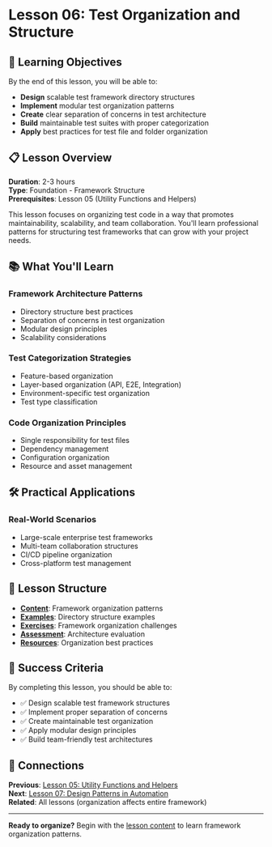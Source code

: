 # Lesson 06: Test Organization and Structure

## 🎯 Learning Objectives

By the end of this lesson, you will be able to:
- **Design** scalable test framework directory structures
- **Implement** modular test organization patterns
- **Create** clear separation of concerns in test architecture
- **Build** maintainable test suites with proper categorization
- **Apply** best practices for test file and folder organization

## 📋 Lesson Overview

**Duration**: 2-3 hours  
**Type**: Foundation - Framework Structure  
**Prerequisites**: Lesson 05 (Utility Functions and Helpers)

This lesson focuses on organizing test code in a way that promotes maintainability, scalability, and team collaboration. You'll learn professional patterns for structuring test frameworks that can grow with your project needs.

## 📚 What You'll Learn

### **Framework Architecture Patterns**
- Directory structure best practices
- Separation of concerns in test organization
- Modular design principles
- Scalability considerations

### **Test Categorization Strategies**
- Feature-based organization
- Layer-based organization (API, E2E, Integration)
- Environment-specific test organization
- Test type classification

### **Code Organization Principles**
- Single responsibility for test files
- Dependency management
- Configuration organization
- Resource and asset management

## 🛠️ Practical Applications

### **Real-World Scenarios**
- Large-scale enterprise test frameworks
- Multi-team collaboration structures
- CI/CD pipeline organization
- Cross-platform test management

## 📁 Lesson Structure

- **[Content](content.md)**: Framework organization patterns
- **[Examples](examples/)**: Directory structure examples
- **[Exercises](exercises/)**: Framework organization challenges
- **[Assessment](assessment.md)**: Architecture evaluation
- **[Resources](../../../MOD-01_Foundations/lessons/lesson-01-html-document-structure/resources.md)**: Organization best practices

## 🎯 Success Criteria

By completing this lesson, you should be able to:
- ✅ Design scalable test framework structures
- ✅ Implement proper separation of concerns
- ✅ Create maintainable test organization
- ✅ Apply modular design principles
- ✅ Build team-friendly test architectures

## 🔗 Connections

**Previous**: [Lesson 05: Utility Functions and Helpers](../lesson-05-utility-functions-and-helpers/)  
**Next**: [Lesson 07: Design Patterns in Automation](../lesson-07-design-patterns-in-automation/)  
**Related**: All lessons (organization affects entire framework)

---

**Ready to organize?** Begin with the [lesson content](content.md) to learn framework organization patterns.